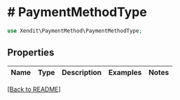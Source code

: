 # # PaymentMethodType


```php
use Xendit\PaymentMethod\PaymentMethodType;
```

## Properties

Name | Type | Description | Examples | Notes
------------ | ------------- | ------------- | ------------- | ------------- 

[[Back to README]](../../README.md)
